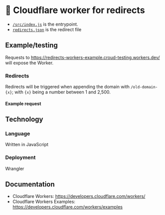 # 👷 Cloudflare worker for redirects

* [`/src/index.js`](https://github.com/croud-web-experience/public/blob/master/redirects-workers-example/src/index.js) is the entrypoint.
* [`redirects.json`](https://raw.githubusercontent.com/croud-web-experience/public/master/cloudflare-workers-redirects-file/redirects.json) is the redirect file

## Example/testing
Requests to https://redirects-workers-example.croud-testing.workers.dev/ will expose the Worker.

### Redirects
Redirects will be triggered when appending the domain with `/old-domain-{x}`; with `{x}` being a number between 1 and 2,500.

#### Example request


## Technology
### Language
Written in JavaScript

### Deployment
Wrangler

## Documentation
* Cloudflare Workers: https://developers.cloudflare.com/workers/
* Cloudflare Workers Examples: https://developers.cloudflare.com/workers/examples
